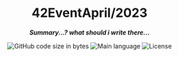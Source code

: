 <h1 align="center">
 42EventApril/2023
</h1>

<p align="center">
	<b><i>Summary...? what should i write there...</i></b><br>
</p>


<p align="center">
	<img alt="GitHub code size in bytes" src="https://img.shields.io/github/languages/code-size/mewmewdevart/42EventApril2023?color=6272a4" />
	<img alt="Main language" src="https://img.shields.io/github/languages/top/mewmewdevart/42EventApril2023?color=6272a4"/>
	<img alt="License" src="https://img.shields.io/github/license/mewmewdevart/42EventApril2023?color=6272a4"/>
</p>
